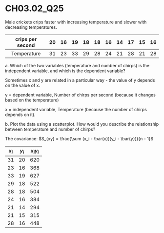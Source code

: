 # CH03.02_Q25 #

Male crickets crips  faster with increasing temperature and slower with decreasing temperatures.

| crips per second | 20 | 16 | 19 | 18 | 18 | 16 | 14 | 17 | 15 | 16 |
|:----------------:|:--:|:--:|:--:|:--:|:--:|:--:|:--:|:--:|:--:|:--:|
| Temperature      | 31 | 23 | 33 | 29 | 28 | 24 | 21 | 28 | 21 | 28 |

a. Which of the two variables (temperature and number of chirps) is the independent variable, and which is the dependent variable?

Sometimes x and y are related in a particular way - the value of y depends on the value of x.

y = dependent variable, Number of chirps per second (because it changes based on the temperature)

x = independent variable, Temperature (because the number of chirps depends on it).


b. Plot the data using a scatterplot. How would you describe the relationship between temperature and number of chirps?

The covariance: $S_{xy} = \frac{\sum (x_i - \bar{x})(y_i - \bar{y})}{n - 1}$

| $x_{i}$ | $y_{i}$ | $x_{i} y_{i}$ |
|:-------:|:-------:|:-------------:|
| 31 | 20 | 620 |
| 23 | 16 | 368 |
| 33 | 19 | 627 |
| 29 | 18 | 522 |
| 28 | 18 | 504 |
| 24 | 16 | 384 |
| 21 | 14 | 294 | | 28 | 17 | 476 |
| 21 | 15 | 315 |
| 28 | 16 | 448 |



